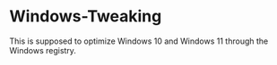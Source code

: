 # Windows-Tweaking
This is supposed to optimize Windows 10 and Windows 11 through the Windows registry.
